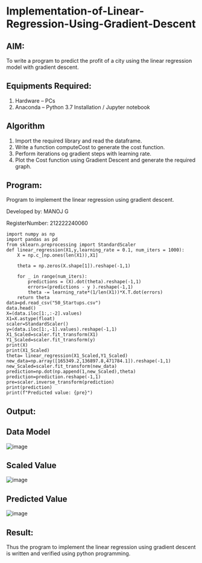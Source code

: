 # Implementation-of-Linear-Regression-Using-Gradient-Descent

## AIM:
To write a program to predict the profit of a city using the linear regression model with gradient descent.

## Equipments Required:
1. Hardware – PCs
2. Anaconda – Python 3.7 Installation / Jupyter notebook

## Algorithm

1. Import the required library and read the dataframe.
2. Write a function computeCost to generate the cost function.
3. Perform iterations og gradient steps with learning rate.
4. Plot the Cost function using Gradient Descent and generate the required graph.

## Program:

Program to implement the linear regression using gradient descent.

Developed by: MANOJ G

RegisterNumber:  212222240060

```
import numpy as np
import pandas as pd
from sklearn.preprocessing import StandardScaler
def linear_regression(X1,y,learning_rate = 0.1, num_iters = 1000):
    X = np.c_[np.ones(len(X1)),X1]
    
    theta = np.zeros(X.shape[1]).reshape(-1,1)
    
    for _ in range(num_iters):
        predictions = (X).dot(theta).reshape(-1,1)
        errors=(predictions - y ).reshape(-1,1)
        theta -= learning_rate*(1/len(X1))*X.T.dot(errors)
    return theta
data=pd.read_csv("50_Startups.csv")
data.head()
X=(data.iloc[1:,:-2].values)
X1=X.astype(float)
scaler=StandardScaler()
y=(data.iloc[1:,-1].values).reshape(-1,1)
X1_Scaled=scaler.fit_transform(X1)
Y1_Scaled=scaler.fit_transform(y)
print(X)
print(X1_Scaled)
theta= linear_regression(X1_Scaled,Y1_Scaled)
new_data=np.array([165349.2,136897.8,471784.1]).reshape(-1,1)
new_Scaled=scaler.fit_transform(new_data)
prediction=np.dot(np.append(1,new_Scaled),theta)
prediction=prediction.reshape(-1,1)
pre=scaler.inverse_transform(prediction)
print(prediction)
print(f"Predicted value: {pre}")
```

## Output:

## Data Model
![image](https://github.com/Sriram8452/Implementation-of-Linear-Regression-Using-Gradient-Descent/assets/118708032/f084642f-d3da-404c-b06d-57eb5bd31e4b)

## Scaled Value
![image](https://github.com/Sriram8452/Implementation-of-Linear-Regression-Using-Gradient-Descent/assets/118708032/34d75dc9-12ec-4060-b485-b67a993bbbd2)

## Predicted Value
![image](https://github.com/Sriram8452/Implementation-of-Linear-Regression-Using-Gradient-Descent/assets/118708032/20d1651d-2dee-4da7-a864-e0305512bcfb)




## Result:
Thus the program to implement the linear regression using gradient descent is written and verified using python programming.
